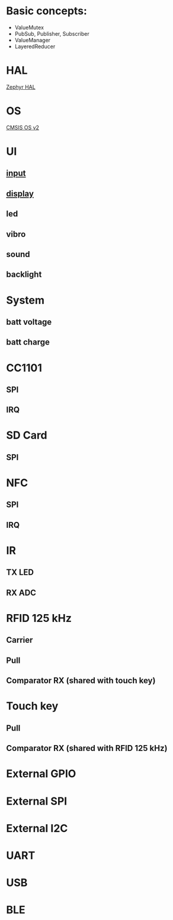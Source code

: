 # Basic concepts:

* ValueMutex
* PubSub, Publisher, Subscriber
* ValueManager
* LayeredReducer

# HAL

[Zephyr HAL]()

# OS

[CMSIS OS v2]()

# UI

## [input](API:Input)

## [display](API:Display)

## led

## vibro

## sound

## backlight

# System

## batt voltage

## batt charge

# CC1101

## SPI

## IRQ

# SD Card

## SPI

# NFC

## SPI

## IRQ

# IR

## TX LED

## RX ADC

# RFID 125 kHz

## Carrier

## Pull

## Comparator RX (shared with touch key)

# Touch key

## Pull

## Comparator RX (shared with RFID 125 kHz)

# External GPIO

# External SPI

# External I2C

# UART

# USB

# BLE
